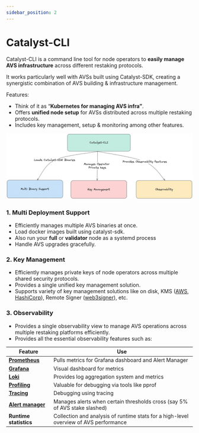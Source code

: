 ```yaml
---
sidebar_position: 2
---
```


# Catalyst-CLI

Catalyst-CLI is a command line tool for node operators to **easily manage AVS infrastructure** across different restaking protocols.

It works particularly well with AVSs built using Catalyst-SDK, creating a synergistic combination of AVS building & infrastructure management.

Features:

- Think of it as “**Kubernetes for managing AVS infra”**.
- Offers **unified node setup** for AVSs distributed across multiple restaking protocols.
- Includes key management, setup & monitoring among other features.

![Architecture](./arch.png)

### 1. Multi Deployment Support

- Efficiently manages multiple AVS binaries at once.
- Load docker images built using catalyst-sdk.
- Also run your **full** or **validator** node as a systemd process
- Handle AVS upgrades gracefully.

### 2. Key Management

- Efficiently manages private keys of node operators across multiple shared security protocols.
- Provides a single unified key management solution.
- Supports variety of key management solutions like on disk, KMS ([AWS](https://aws.amazon.com/kms/), [HashiCorp](https://developer.hashicorp.com/vault/docs/secrets/key-management/awskms)), Remote Signer ([web3signer](https://docs.web3signer.consensys.io/)), etc.

### 3. Observability

- Provides a single observability view to manage AVS operations across multiple restaking platforms efficiently.
- Provides all the essential observability features such as:

| **Feature**                                                                            | **Use**                                                                               |
| -------------------------------------------------------------------------------------- | ------------------------------------------------------------------------------------- |
| [**Prometheus**](https://prometheus.io/)                                               | Pulls metrics for Grafana dashboard and Alert Manager                                 |
| [**Grafana**](https://grafana.com/)                                                    | Visual dashboard for metrics                                                          |
| [**Loki**](https://grafana.com/oss/loki/)                                              | Provides log aggregation system and metrics                                           |
| [**Profiling**](https://github.com/google/pprof)                                       | Valuable for debugging via tools like pprof                                           |
| [**Tracing**](https://go.dev/doc/diagnostics)                                          | Debugging using tracing                                                               |
| [**Alert manager**](https://grafana.com/docs/grafana/latest/datasources/alertmanager/) | Manages alerts when certain thresholds cross (say 5% of AVS stake slashed)            |
| **Runtime statistics**                                                                 | Collection and analysis of runtime stats for a high-level overview of AVS performance |
